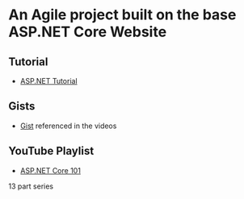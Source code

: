 # An Agile project built on the base ASP.NET Core Website 

## Tutorial

- [ASP.NET Tutorial](https://dotnet.microsoft.com/learn/aspnet/hello-world-tutorial/intro)

## Gists

- [Gist](https://gist.github.com/bradygaster/3d1fcf43d1d1e73ea5d6c1b5aab40130) referenced in the videos

## YouTube Playlist

- [ASP.NET Core 101](https://www.youtube.com/playlist?list=PLdo4fOcmZ0oW8nviYduHq7bmKode-p8Wy)

13 part series
